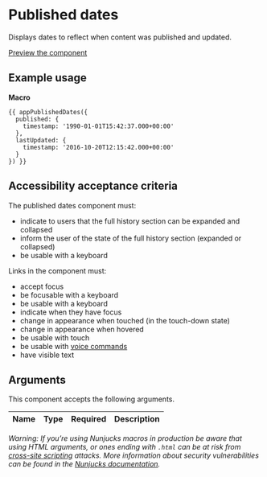 # Published dates

Displays dates to reflect when content was published and updated.

[Preview the component](https://govuk-website-prototype.herokuapp.com/components/published-dates/)

## Example usage

**Macro**
```
{{ appPublishedDates({
  published: {
    timestamp: '1990-01-01T15:42:37.000+00:00'
  },
  lastUpdated: {
    timestamp: '2016-10-20T12:15:42.000+00:00'
  }
}) }}
```

## Accessibility acceptance criteria

The published dates component must:

- indicate to users that the full history section can be expanded and collapsed
- inform the user of the state of the full history section (expanded or collapsed)
- be usable with a keyboard

Links in the component must:

- accept focus
- be focusable with a keyboard
- be usable with a keyboard
- indicate when they have focus
- change in appearance when touched (in the touch-down state)
- change in appearance when hovered
- be usable with touch
- be usable with [voice commands](https://www.w3.org/WAI/perspectives/voice.html)
- have visible text

## Arguments

This component accepts the following arguments.

|Name|Type|Required|Description|
|---|---|---|---|

*Warning: If you’re using Nunjucks macros in production be aware that using HTML arguments, or ones ending with `.html` can be at risk from [cross-site scripting](https://en.wikipedia.org/wiki/Cross-site_scripting) attacks. More information about security vulnerabilities can be found in the [Nunjucks documentation](https://mozilla.github.io/nunjucks/api.html#user-defined-templates-warning).*
